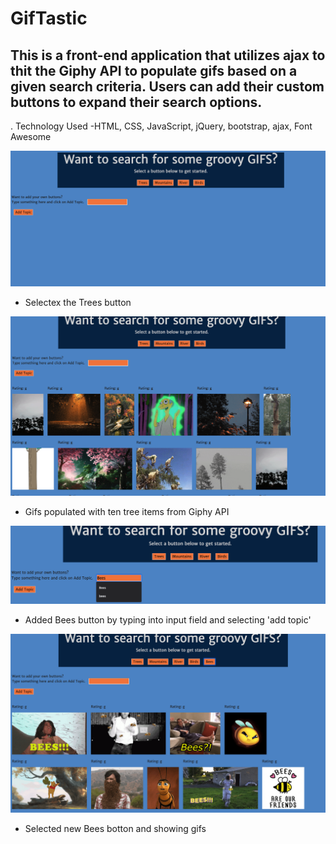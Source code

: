 # GifTastic
## This is a front-end application that utilizes ajax to thit the Giphy API to populate gifs based on a given search criteria. Users can add their custom buttons to expand their search options. 

. Technology Used
-HTML, CSS, JavaScript, jQuery, bootstrap, ajax, Font Awesome

![](assets/images/image1.png)
- Selectex the Trees button

![](assets/images/image2.png)
- Gifs populated with ten tree items from Giphy API

![](assets/images/image3.png)
- Added Bees button by typing into input field and selecting 'add topic'

![](assets/images/image5.png)
- Selected new Bees botton and showing gifs